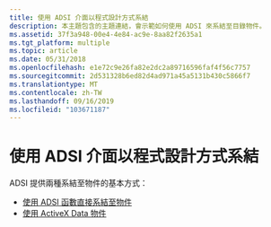 ```yaml
---
title: 使用 ADSI 介面以程式設計方式系結
description: 本主題包含的主題連結，會示範如何使用 ADSI 來系結至目錄物件。
ms.assetid: 37f3a948-00e4-4e84-ac9e-8aa82f2635a1
ms.tgt_platform: multiple
ms.topic: article
ms.date: 05/31/2018
ms.openlocfilehash: e1e72c9e26fa82e2dc2a89716596faf4f56c7757
ms.sourcegitcommit: 2d531328b6ed82d4ad971a45a5131b430c5866f7
ms.translationtype: MT
ms.contentlocale: zh-TW
ms.lasthandoff: 09/16/2019
ms.locfileid: "103671187"
---
```

# <a name="binding-programmatically-using-an-adsi-interface"></a>使用 ADSI 介面以程式設計方式系結

ADSI 提供兩種系結至物件的基本方式：

-   [使用 ADSI 函數直接系結至物件](using-adsi-functions-to-bind-directly-to-an-object.md)
-   [使用 ActiveX Data 物件](using-an-activex-data-object-to-bind-to-adsi-providers.md)

 

 




